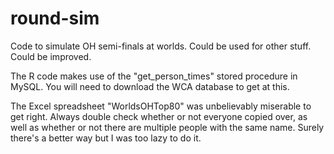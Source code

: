 # round-sim
Code to simulate OH semi-finals at worlds. Could be used for other stuff. Could be improved.

The R code makes use of the "get_person_times" stored procedure in MySQL. You will need to download the WCA database to get at this.

The Excel spreadsheet "WorldsOHTop80" was unbelievably miserable to get right. Always double check whether or not everyone copied over, as well as whether or not there are multiple people with the same name. Surely there's a better way but I was too lazy to do it.
